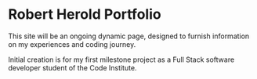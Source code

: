 # Robert Herold Portfolio

This site will be an ongoing dynamic page, designed to furnish information on my experiences and coding journey.

Initial creation is for my first milestone project as a Full Stack software developer student of the Code Institute.